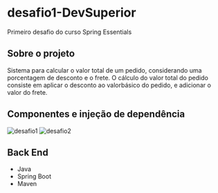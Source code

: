 # desafio1-DevSuperior
Primeiro desafio do curso Spring Essentials

## Sobre o projeto
Sistema para calcular o valor total de um pedido, considerando uma porcentagem de desconto e o frete. 
O cálculo do valor total do pedido consiste em aplicar o desconto ao valorbásico do pedido, e adicionar o valor do frete.

## Componentes e injeção de dependência
![desafio1](https://github.com/bbferrari/desafio1-DevSuperior/assets/130076267/4ee80e0b-a3f1-483b-96e1-b6747f930226)
![desafio2](https://github.com/bbferrari/desafio1-DevSuperior/assets/130076267/4fc9bf0f-4691-41d3-afaf-23545227913c)

## Back End
- Java
- Spring Boot
- Maven
